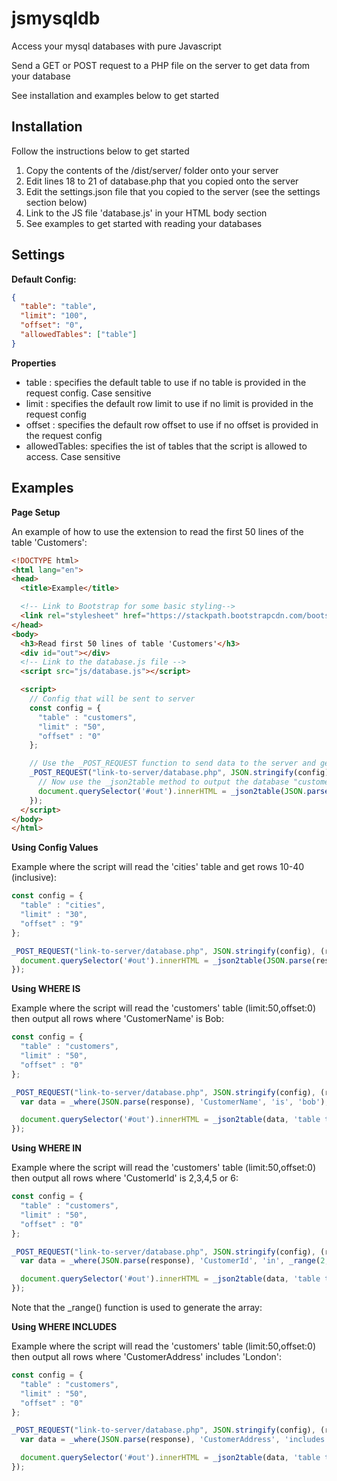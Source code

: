 # jsmysqldb
Access your mysql databases with pure Javascript

Send a GET or POST request to a PHP file on the server to get data from your database

See installation and examples below to get started

## Installation

Follow the instructions below to get started

1. Copy the contents of the /dist/server/ folder onto your server
2. Edit lines 18 to 21 of database.php that you copied onto the server
3. Edit the settings.json file that you copied to the server (see the settings section below)
4. Link to the JS file 'database.js' in your HTML body section
5. See examples to get started with reading your databases

## Settings

**Default Config:**

```json
{
  "table": "table",
  "limit": "100",
  "offset": "0",
  "allowedTables": ["table"]
}
```

**Properties**

- table : specifies the default table to use if no table is provided in the request config.  Case sensitive
- limit : specifies the default row limit to use if no limit is provided in the request config
- offset : specifies the default row offset to use if no offset is provided in the request config
- allowedTables: specifies the ist of tables that the script is allowed to access.  Case sensitive

## Examples

**Page Setup**

An example of how to use the extension to read the first 50 lines of the table 'Customers':
```html
<!DOCTYPE html>
<html lang="en">
<head>
  <title>Example</title>

  <!-- Link to Bootstrap for some basic styling-->
  <link rel="stylesheet" href="https://stackpath.bootstrapcdn.com/bootstrap/4.4.1/css/bootstrap.min.css" integrity="sha384-Vkoo8x4CGsO3+Hhxv8T/Q5PaXtkKtu6ug5TOeNV6gBiFeWPGFN9MuhOf23Q9Ifjh" crossorigin="anonymous" />
</head>
<body>
  <h3>Read first 50 lines of table 'Customers'</h3>
  <div id="out"></div>
  <!-- Link to the database.js file -->
  <script src="js/database.js"></script>

  <script>
    // Config that will be sent to server
    const config = {
      "table" : "customers",
      "limit" : "50",
      "offset" : "0"
    };

    // Use the _POST_REQUEST function to send data to the server and get a response
    _POST_REQUEST("link-to-server/database.php", JSON.stringify(config), (response) => {
      // Now use the _json2table method to output the database "customers" to #out.  Note the second parameter of the function _json2table is for any classes you would like to apply to the table
      document.querySelector('#out').innerHTML = _json2table(JSON.parse(response), 'table table-striped');
    });
  </script>
</body>
</html>
```

**Using Config Values**

Example where the script will read the 'cities' table and get rows 10-40 (inclusive):
```js
const config = {
  "table" : "cities",
  "limit" : "30",
  "offset" : "9"
};

_POST_REQUEST("link-to-server/database.php", JSON.stringify(config), (response) => {
  document.querySelector('#out').innerHTML = _json2table(JSON.parse(response), 'table table-striped');
});
```

**Using WHERE IS**

Example where the script will read the 'customers' table (limit:50,offset:0) then output all rows where 'CustomerName' is Bob:
```js
const config = {
  "table" : "customers",
  "limit" : "50",
  "offset" : "0"
};

_POST_REQUEST("link-to-server/database.php", JSON.stringify(config), (response) => {
  var data = _where(JSON.parse(response), 'CustomerName', 'is', 'bob');

  document.querySelector('#out').innerHTML = _json2table(data, 'table table-striped');
});
```

**Using WHERE IN**

Example where the script will read the 'customers' table (limit:50,offset:0) then output all rows where 'CustomerId' is 2,3,4,5 or 6:  
```js
const config = {
  "table" : "customers",
  "limit" : "50",
  "offset" : "0"
};

_POST_REQUEST("link-to-server/database.php", JSON.stringify(config), (response) => {
  var data = _where(JSON.parse(response), 'CustomerId', 'in', _range(2,7));

  document.querySelector('#out').innerHTML = _json2table(data, 'table table-striped');
});
```
Note that the \_range() function is used to generate the array:

**Using WHERE INCLUDES**

Example where the script will read the 'customers' table (limit:50,offset:0) then output all rows where 'CustomerAddress' includes 'London':
```js
const config = {
  "table" : "customers",
  "limit" : "50",
  "offset" : "0"
};

_POST_REQUEST("link-to-server/database.php", JSON.stringify(config), (response) => {
  var data = _where(JSON.parse(response), 'CustomerAddress', 'includes', 'London');

  document.querySelector('#out').innerHTML = _json2table(data, 'table table-striped');
});
```
